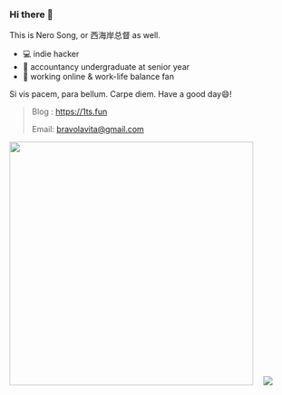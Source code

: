 ### Hi there 👋

This is Nero Song, or 西海岸总督 as well.

- 💻 indie hacker
- 📖 accountancy undergraduate at senior year
- 🥰 working online & work-life balance fan

Si vis pacem, para bellum. Carpe diem. Have a good day😄!


> Blog : https://1ts.fun
>
> Email: bravolavita@gmail.com

<a href="https://github.com/NeroSong"> <img width="430" src="https://github-readme-stats.vercel.app/api?username=NeroSong&show_icons=true&count_private=true&bg_color=EFFAF5" /></a>　 [![](https://github-readme-stats.vercel.app/api/top-langs/?username=NeroSong&layout=compact&bg_color=EFFAF5)](https://github.com/NeroSong)

